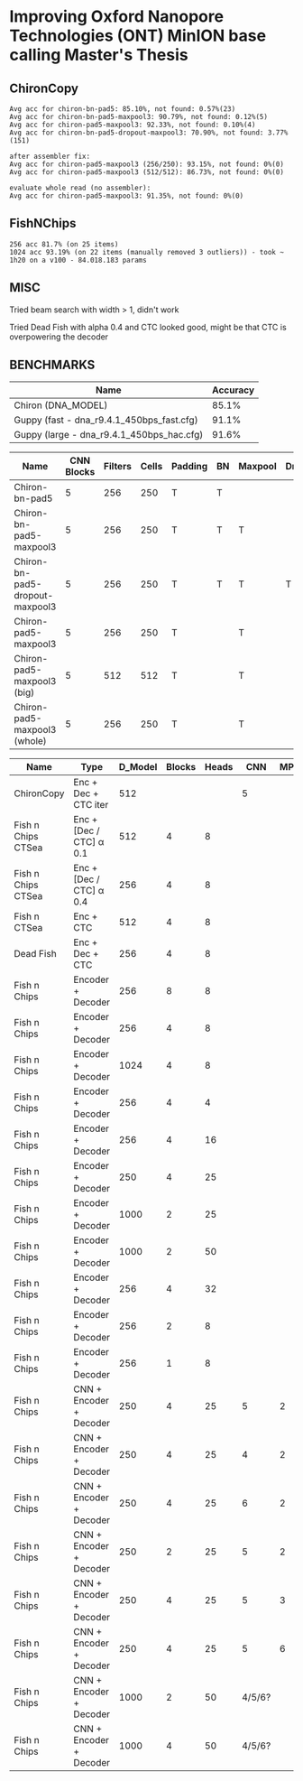 # Improving Oxford Nanopore Technologies (ONT) MinION base calling Master's Thesis

## ChironCopy

```
Avg acc for chiron-bn-pad5: 85.10%, not found: 0.57%(23)
Avg acc for chiron-bn-pad5-maxpool3: 90.79%, not found: 0.12%(5)
Avg acc for chiron-pad5-maxpool3: 92.33%, not found: 0.10%(4)
Avg acc for chiron-bn-pad5-dropout-maxpool3: 70.90%, not found: 3.77%(151)

after assembler fix:
Avg acc for chiron-pad5-maxpool3 (256/250): 93.15%, not found: 0%(0)
Avg acc for chiron-pad5-maxpool3 (512/512): 86.73%, not found: 0%(0)

evaluate whole read (no assembler):
Avg acc for chiron-pad5-maxpool3: 91.35%, not found: 0%(0)
```

## FishNChips

```
256 acc 81.7% (on 25 items)
1024 acc 93.19% (on 22 items (manually removed 3 outliers)) - took ~ 1h20 on a v100 - 84.018.183 params
```

## MISC
Tried beam search with width > 1, didn't work

Tried Dead Fish with alpha 0.4 and CTC looked good, might be that CTC is overpowering the decoder

## BENCHMARKS

| Name                                       | Accuracy |
|--------------------------------------------|----------|
| Chiron (DNA_MODEL)                         | 85.1%    |
| Guppy (fast  - dna_r9.4.1_450bps_fast.cfg) | 91.1%    |
| Guppy (large - dna_r9.4.1_450bps_hac.cfg)  | 91.6%    |

| Name                            | CNN Blocks | Filters | Cells | Padding | BN | Maxpool | Dropout | Accuracy   |
|---------------------------------|------------|---------|-------|---------|----|---------|---------|------------|
| Chiron-bn-pad5                  | 5          | 256     | 250   | T       | T  |         |         | 85.10%     |
| Chiron-bn-pad5-maxpool3         | 5          | 256     | 250   | T       | T  | T       |         | 90.79%     |
| Chiron-bn-pad5-dropout-maxpool3 | 5          | 256     | 250   | T       | T  | T       | T       | 70.90%  *  |
| Chiron-pad5-maxpool3            | 5          | 256     | 250   | T       |    | T       |         | 93.15%     |
| Chiron-pad5-maxpool3 (big)      | 5          | 512     | 512   | T       |    | T       |         | 86.73%     |
| Chiron-pad5-maxpool3 (whole)    | 5          | 256     | 250   | T       |    | T       |         | 91.35%     |

| Name               | Type                    | D_Model | Blocks | Heads | CNN    | MPK | Accuracy |
|--------------------|-------------------------|---------|--------|-------|--------|-----|----------|
| ChironCopy         | Enc + Dec + CTC iter    | 512     |        |       | 5      |     | 89.72%   |
| Fish n Chips CTSea | Enc + [Dec / CTC] α 0.1 | 512     | 4      | 8     |        |     | 82%      |
| Fish n Chips CTSea | Enc + [Dec / CTC] α 0.4 | 256     | 4      | 8     |        |     | Disaster |
| Fish n CTSea       | Enc + CTC               | 512     | 4      | 8     |        |     | 78%      |
| Dead Fish          | Enc + Dec + CTC         | 256     | 4      | 8     |        |     | Disaster |
| Fish n Chips       | Encoder + Decoder       | 256     | 8      | 8     |        |     | 0%       |
| Fish n Chips       | Encoder + Decoder       | 256     | 4      | 8     |        |     | 81%      |
| Fish n Chips       | Encoder + Decoder       | 1024    | 4      | 8     |        |     | 90%      |
| Fish n Chips       | Encoder + Decoder       | 256     | 4      | 4     |        |     | 85%      |
| Fish n Chips       | Encoder + Decoder       | 256     | 4      | 16    |        |     | 88.7%    |
| Fish n Chips       | Encoder + Decoder       | 250     | 4      | 25    |        |     | 93.41%   |
| Fish n Chips       | Encoder + Decoder       | 1000    | 2      | 25    |        |     | 93.86%   |
| Fish n Chips       | Encoder + Decoder       | 1000    | 2      | 50    |        |     | 94.37    |
| Fish n Chips       | Encoder + Decoder       | 256     | 4      | 32    |        |     | 92.62%   |
| Fish n Chips       | Encoder + Decoder       | 256     | 2      | 8     |        |     | 90.74%   |
| Fish n Chips       | Encoder + Decoder       | 256     | 1      | 8     |        |     | 68.54%   |
| Fish n Chips       | CNN + Encoder + Decoder | 250     | 4      | 25    | 5      | 2   | 96.64%   |
| Fish n Chips       | CNN + Encoder + Decoder | 250     | 4      | 25    | 4      | 2   | 95.53%   |
| Fish n Chips       | CNN + Encoder + Decoder | 250     | 4      | 25    | 6      | 2   | 94.82%   |
| Fish n Chips       | CNN + Encoder + Decoder | 250     | 2      | 25    | 5      | 2   | 91.66%   |
| Fish n Chips       | CNN + Encoder + Decoder | 250     | 4      | 25    | 5      | 3   | 96.60%   |
| Fish n Chips       | CNN + Encoder + Decoder | 250     | 4      | 25    | 5      | 6   | 96.98%   |
| Fish n Chips       | CNN + Encoder + Decoder | 1000    | 2      | 50    | 4/5/6? |     | Queued   |
| Fish n Chips       | CNN + Encoder + Decoder | 1000    | 4      | 50    | 4/5/6? |     | Queued   |
